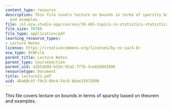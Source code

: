 ```yaml
---
content_type: resource
description: This file covers lecture on bounds in terms of sparsity based on theorem
  and examples.
file: /ol-ocw-studio-app/courses/18-465-topics-in-statistics-statistical-learning-theory-spring-2007/48a60c4ff9c309c454c8b6ee32972090_lecture21.pdf
file_size: 76760
file_type: application/pdf
learning_resource_types:
- Lecture Notes
license: https://creativecommons.org/licenses/by-nc-sa/4.0/
ocw_type: OCWFile
parent_title: Lecture Notes
parent_type: CourseSection
parent_uid: a1b5ab94-b32e-92a2-777b-3ce81b841896
resourcetype: Document
title: lecture21.pdf
uid: 48a60c4f-f9c3-09c4-54c8-b6ee32972090
---
```

This file covers lecture on bounds in terms of sparsity based on theorem and examples.
